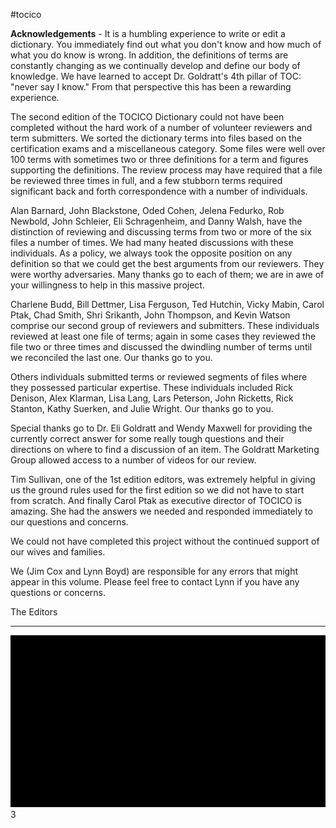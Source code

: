 #tocico

<b>Acknowledgements</b> - 
It is a humbling experience to write or edit a dictionary.  You immediately find out what you don't know and how much of what you do know is wrong.  In addition, the definitions of terms are constantly changing as we continually develop and define our body of knowledge.  We have learned to accept Dr. Goldratt's 4th pillar of TOC:  "never say I know."  From that perspective this has been a rewarding experience.

The second edition of the TOCICO Dictionary could not have been completed without the hard work of a number of volunteer reviewers and term submitters.  We sorted the dictionary terms into files based on the certification exams and a miscellaneous category.  Some files were well over 100 terms with sometimes two or three definitions for a term and figures supporting the definitions.  The review process may have required that a file be reviewed three times in full, and a few stubborn terms required significant back and forth correspondence with a number of individuals.

Alan Barnard, John Blackstone, Oded Cohen, Jelena Fedurko, Rob Newbold, John Schleier, Eli Schragenheim, and Danny Walsh, have the distinction of reviewing and discussing terms from two or more of the six files a number of times.  We had many heated discussions with these individuals.  As a policy, we always took the opposite position on any definition so that we could get the best arguments from our reviewers.  They were worthy adversaries.  Many thanks go to each of them; we are in awe of your willingness to help in this massive project.

Charlene Budd, Bill Dettmer, Lisa Ferguson, Ted Hutchin, Vicky Mabin, Carol Ptak, Chad Smith, Shri Srikanth, John Thompson, and Kevin Watson comprise our second group of reviewers and submitters.  These individuals reviewed at least one file of terms; again in some cases they reviewed the file two or three times and discussed the dwindling number of terms until we reconciled the last one. Our thanks go to you.

Others individuals submitted terms or reviewed segments of files where they possessed particular expertise.  These individuals included Rick Denison, Alex Klarman, Lisa Lang, Lars Peterson, John Ricketts, Rick Stanton, Kathy Suerken, and Julie Wright.  Our thanks go to you.
  
Special thanks go to Dr. Eli Goldratt and Wendy Maxwell for providing the currently correct answer for some really tough questions and their directions on where to find a discussion of an item. The Goldratt Marketing Group allowed access to a number of videos for our review.
 
Tim Sullivan, one of the 1st edition editors, was extremely helpful in giving us the ground rules used for the first edition so we did not have to start from scratch.  And finally Carol Ptak as executive director of TOCICO is amazing.  She had the answers we needed and responded immediately to our questions and concerns.

We could not have completed this project without the continued support of our wives and families.

We (Jim Cox and Lynn Boyd) are responsible for any errors that might appear in this volume.  Please feel free to contact Lynn if you have any questions or concerns.
 
The Editors

<hr/>
<img src="./tocico_dictionary_2nd_editio-3_1.png"/>
3 



